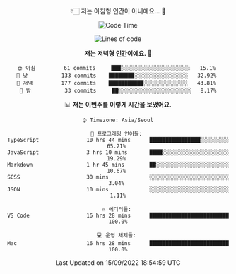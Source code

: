 <div align='center'>
 
👇🏻 저는 아침형 인간이 아니예요... 🙊
 
<!--START_SECTION:waka-->
![Code Time](http://img.shields.io/badge/Code%20Time-1%2C861%20hrs%2038%20mins-blue)

![Lines of code](https://img.shields.io/badge/%EC%A0%80%EB%8A%94%20%EC%97%AC%ED%83%9C%EA%B9%8C%EC%A7%80%20-293%20Thousand%20%EC%A4%84%EC%9D%98%20%EC%BD%94%EB%93%9C%EB%A5%BC%20%EC%9E%91%EC%84%B1%ED%96%88%EC%96%B4%EC%9A%94.-blue)

**저는 저녁형 인간이에요. 🦉** 

```text
🌞 아침         61 commits     ███░░░░░░░░░░░░░░░░░░░░░░   15.1% 
🌆 낮　         133 commits    ████████░░░░░░░░░░░░░░░░░   32.92% 
🌃 저녁         177 commits    ███████████░░░░░░░░░░░░░░   43.81% 
🌙 밤　         33 commits     ██░░░░░░░░░░░░░░░░░░░░░░░   8.17%

```


📊 **저는 이번주를 이렇게 시간을 보냈어요.** 

```text
⌚︎ Timezone: Asia/Seoul

💬 프로그래밍 언어들: 
TypeScript               10 hrs 44 mins      ████████████████░░░░░░░░░   65.21% 
JavaScript               3 hrs 10 mins       ████░░░░░░░░░░░░░░░░░░░░░   19.29% 
Markdown                 1 hr 45 mins        ██░░░░░░░░░░░░░░░░░░░░░░░   10.67% 
SCSS                     30 mins             ░░░░░░░░░░░░░░░░░░░░░░░░░   3.04% 
JSON                     10 mins             ░░░░░░░░░░░░░░░░░░░░░░░░░   1.11%

🔥 에디터들: 
VS Code                  16 hrs 28 mins      █████████████████████████   100.0%

💻 운영 체제들: 
Mac                      16 hrs 28 mins      █████████████████████████   100.0%

```


 Last Updated on 15/09/2022 18:54:59 UTC
<!--END_SECTION:waka-->
 </div>
<!---
Emewjin/Emewjin is a ✨ special ✨ repository because its `README.md` (this file) appears on your GitHub profile.
You can click the Preview link to take a look at your changes.
--->

